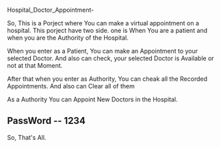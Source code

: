 Hospital_Doctor_Appointment-

So, This is a Porject where You can make a virtual appointment on a hospital.
This porject have two side. one is When You are a patient and when you are the Authority of
the Hospital.

When you enter as a Patient, You can make an Appointment to your selected Doctor. And also can
check, your selected Doctor is Available or not at that Moment.

After that when you enter as Authority, You can cheak all the Recorded Appointments.
And also can Clear all of them

As a Authority You can Appoint New Doctors in the Hospital.

## PassWord -- 1234

So, That's All.
